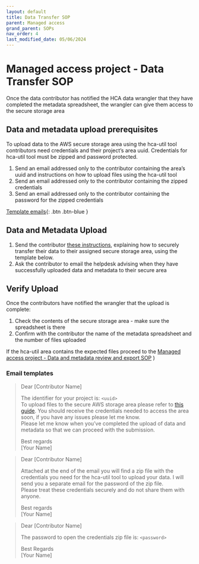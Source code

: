 ```yaml
---
layout: default
title: Data Transfer SOP
parent: Managed access
grand_parent: SOPs
nav_order: 4
last_modified_date: 05/06/2024
---
```


<script src="https://kit.fontawesome.com/fc66878563.js" crossorigin="anonymous"></script>

# Managed access project - Data Transfer SOP
Once the data contributor has notified the HCA data wrangler that they have completed the  metadata spreadsheet, the wrangler can give them access to the secure storage area

## Data and metadata upload prerequisites
To upload data to the AWS secure storage area using the hca-util tool contributors need credentials and their project’s area uuid. Credentials for hca-util tool must be zipped and password protected. 
1. Send an email addressed only to the contributor containing the area’s uuid and instructions on how to upload files using the hca-util tool
2. Send an email addressed only to the contributor containing the zipped credentials
3. Send an email addressed only to the contributor containing the password for the zipped credentials

[Template emails](#email-templates){: .btn .btn-blue }

## Data and Metadata Upload
1. Send the contributor [these instructions](https://github.com/ebi-ait/hca-documentation/wiki/How-to-upload-data-to-an-upload-area-using-hca-util), explaining how to securely transfer their data to their assigned secure storage area, using the template below. 
2. Ask the contributor to email the helpdesk advising when they have successfully uploaded data and metadata to their secure area

## Verify Upload
Once the contributors have notified the wrangler that the upload is complete:
1. Check the contents of the secure storage area - make sure the spreadsheet is there
2. Confirm with the contributor the name of the metadata spreadsheet and the number of files uploaded

If the hca-util area contains the expected files proceed to the [Managed access project - Data and metadata review and export SOP](https://ebi-ait.github.io/hca-ebi-wrangler-central/SOPs/Managed_access/Review_and_export_SOP.html)
)


### Email templates
> Dear [Contributor Name]
>
> The identifier for your project is: `<uuid>` \
> To upload files to the secure AWS storage area please refer to [this guide](https://github.com/ebi-ait/hca-documentation/wiki/How-to-upload-data-to-an-upload-area-using-hca-util). You should receive the credentials needed to access the area soon, if you have any issues please let me know. \
> Please let me know when you’ve completed the upload of data and metadata so that we can proceed with the submission.
>
> Best regards \
> [Your Name]

 

> Dear [Contributor Name]
>
> Attached at the end of the email you will find a zip file with the credentials you need for the hca-util tool to upload your data. I will send you a separate email for the password of the zip file. \
> Please treat these credentials securely and do not share them with anyone. 
>
> Best regards \
> [Your Name]

> Dear [Contributor Name]
>
> The password to open the credentials zip file is: `<password>`
>
> Best Regards \
> [Your Name]
